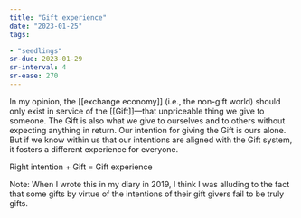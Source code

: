 ```yaml
---
title: "Gift experience"
date: "2023-01-25"
tags:

- "seedlings"
sr-due: 2023-01-29
sr-interval: 4
sr-ease: 270
---
```


In my opinion, the [[exchange economy]] (i.e., the non-gift world) should only exist in service of the [[Gift]]—that unpriceable thing we give to someone. The Gift is also what we give to ourselves and to others without expecting anything in return. Our intention for giving the Gift is ours alone. But if we know within us that our intentions are aligned with the Gift system, it fosters a different experience for everyone.

Right intention + Gift = Gift experience

Note: When I wrote this in my diary in 2019, I think I was alluding to the fact that some gifts by virtue of the intentions of their gift givers fail to be truly gifts.